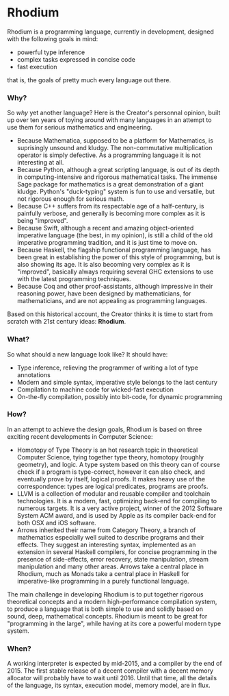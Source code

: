 # Rhodium
Rhodium is a programming language, currently in development, designed with the following goals in mind:

  * powerful type inference
  * complex tasks expressed in concise code
  * fast execution

that is, the goals of pretty much every language out there.

### Why?
So *why* yet another language? Here is the Creator's personnal opinion, built up over ten years of toying 
around with many languages in an attempt to use them for serious mathematics and engineering.

  * Because Mathematica, supposed to be a platform for Mathematics, is suprisingly unsound and kludgy.
    The non-commutative multiplication operator is simply defective. As a programming language it is
    not interesting at all.
  * Because Python, although a great scripting language, is out of its depth in computing-intensive and
    rigorous mathematical tasks. The immense Sage package for mathematics is a great demonstration of a giant kludge.
    Python's "duck-typing" system is fun to use and versatile, but not rigorous enough for serious math.
  * Because C++ suffers from its respectable age of a half-century, is painfully verbose,
    and generally is becoming more complex as it is being "improved".
  * Because Swift, although a recent and amazing object-oriented imperative language (the best, in my opinion), is still
    a child of the old imperative programming tradition, and it is just time to move on.
  * Because Haskell, the flagship functional programming language, has been great in establishing the power of this
    style of programming, but is also showing its age. It is also becoming very complex as it is "improved", basically
    always requiring several GHC extensions to use with the latest programming techniques.
  * Because Coq and other proof-assistants, although impressive in their reasoning power, have been designed
    by mathematicians, for mathematicians, and are not appealing as programming languages.

Based on this historical account, the Creator thinks it is time to start from scratch with 21st century ideas: **Rhodium**.

### What?
So what should a new language look like? It should have:

  * Type inference, relieving the programmer of writing a lot of type annotations
  * Modern and simple syntax, imperative style belongs to the last century
  * Compilation to machine code for wicked-fast execution
  * On-the-fly compilation, possibly into bit-code, for dynamic programming

### How?
In an attempt to achieve the design goals, Rhodium is based on three exciting recent developments in Computer Science:

  * Homotopy of Type Theory is an hot research topic in theoretical Computer Science, tying together
    type theory, homotopy (roughly geometry), and logic. A type system based on this theory can of course
    check if a program is type-correct, however it can also check, and eventually prove by itself, logical proofs.
    It makes heavy use of the correspondence: types are logical predicates, programs are proofs.
  * LLVM is a collection of modular and reusable compiler and toolchain technologies. It is a modern, fast,
    optimizing back-end for compiling to numerous targets. It is a very active project, winner of the
    2012 Software System ACM award, and is used by Apple as its compiler back-end for both OSX and iOS software.
  * Arrows inherited their name from Category Theory, a branch of mathematics especially well suited to
    describe programs and their effects. They suggest an interesting syntax, implemented as an extension in several Haskell
    compilers, for concise programming in the presence of side-effects, error recovery, state manipulation,
    stream manipulation and many other areas. Arrows take a central place in Rhodium, much as Monads take a central
    place in Haskell for imperative-like programming in a purely functional language.

The main challenge in developing Rhodium is to put together rigorous theoretical concepts and a modern high-performance
compilation system, to produce a language that is both simple to use and solidly based on sound, deep, mathematical
concepts. Rhodium is meant to be great for "programming in the large", while having at its core a powerful
modern type system.

### When?
A working interpreter is expected by mid-2015, and a compiler by the end of 2015. The first stable release of a decent
compiler with a decent memory allocator will probably have to wait until 2016. Until that time, all the details of the
language, its syntax, execution model, memory model, are in flux.
